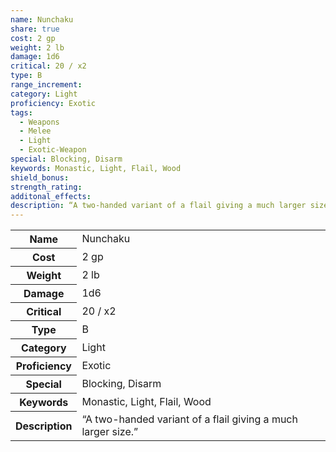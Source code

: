 ```yaml
---
name: Nunchaku
share: true
cost: 2 gp
weight: 2 lb
damage: 1d6
critical: 20 / x2
type: B
range_increment: 
category: Light
proficiency: Exotic
tags:
  - Weapons
  - Melee
  - Light
  - Exotic-Weapon
special: Blocking, Disarm
keywords: Monastic, Light, Flail, Wood
shield_bonus: 
strength_rating: 
additonal_effects: 
description: “A two-handed variant of a flail giving a much larger size.”
---
```

<p><span dir="ltr" style="overflow-x: auto;"><table><tbody><tr><th dir="ltr">Name</th><td dir="ltr">Nunchaku</td></tr><tr><th dir="ltr">Cost</th><td dir="ltr">2 gp</td></tr><tr><th dir="ltr">Weight</th><td dir="ltr">2 lb</td></tr><tr><th dir="ltr">Damage</th><td dir="ltr">1d6</td></tr><tr><th dir="ltr">Critical</th><td dir="ltr">20 / x2</td></tr><tr><th dir="ltr">Type</th><td dir="ltr">B</td></tr><tr><th dir="ltr">Category</th><td dir="ltr">Light</td></tr><tr><th dir="ltr">Proficiency</th><td dir="ltr">Exotic</td></tr><tr><th dir="ltr">Special</th><td dir="ltr">Blocking, Disarm</td></tr><tr><th dir="ltr">Keywords</th><td dir="ltr">Monastic, Light, Flail, Wood</td></tr><tr><th dir="ltr">Description</th><td dir="ltr">“A two-handed variant of a flail giving a much larger size.”</td></tr></tbody></table></span></p>